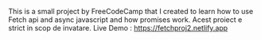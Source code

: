 This is a small project by FreeCodeCamp that I created to learn how to use Fetch api and async javascript and how promises work.
Acest proiect e strict in scop de invatare. 
Live Demo : https://fetchproj2.netlify.app
